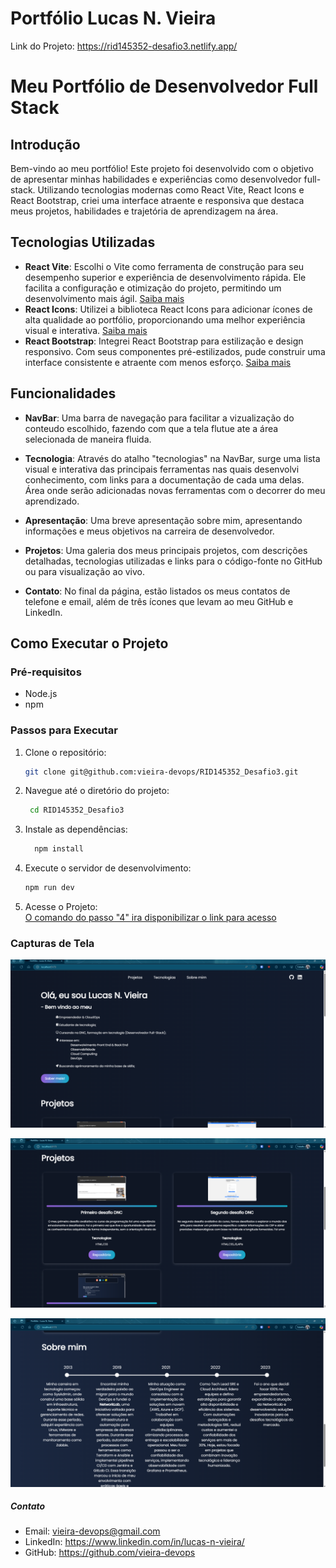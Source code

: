 # Portfólio Lucas N. Vieira

Link do Projeto: https://rid145352-desafio3.netlify.app/

# Meu Portfólio de Desenvolvedor Full Stack

## Introdução

Bem-vindo ao meu portfólio! Este projeto foi desenvolvido com o objetivo de apresentar minhas habilidades e experiências como desenvolvedor full-stack. Utilizando tecnologias modernas como React Vite, React Icons e React Bootstrap, criei uma interface atraente e responsiva que destaca meus projetos, habilidades e trajetória de aprendizagem na área.

## Tecnologias Utilizadas

- **React Vite**: Escolhi o Vite como ferramenta de construção para seu desempenho superior e experiência de desenvolvimento rápida. Ele facilita a configuração e otimização do projeto, permitindo um desenvolvimento mais ágil.
    [Saiba mais](https://pt.vitejs.dev/guide/)
- **React Icons**: Utilizei a biblioteca React Icons para adicionar ícones de alta qualidade ao portfólio, proporcionando uma melhor experiência visual e interativa.
    [Saiba mais](https://react-icons.github.io/react-icons/)
- **React Bootstrap**: Integrei React Bootstrap para estilização e design responsivo. Com seus componentes pré-estilizados, pude construir uma interface consistente e atraente com menos esforço.
    [Saiba mais](https://react-bootstrap.netlify.app/docs/getting-started/introduction)

## Funcionalidades

- **NavBar**: Uma barra de navegação para facilitar a vizualização do conteudo escolhido, fazendo com que a tela flutue ate a área          selecionada de maneira fluida.

- **Tecnologia**: Através do atalho "tecnologias" na NavBar, surge uma lista visual e interativa das principais ferramentas nas quais desenvolvi conhecimento, com links para a documentação de cada uma delas. Área onde serão adicionadas novas ferramentas com o decorrer do meu aprendizado.

- **Apresentação**: Uma breve apresentação sobre mim, apresentando informações e meus objetivos na carreira de desenvolvedor.

- **Projetos**: Uma galeria dos meus principais projetos, com descrições detalhadas, tecnologias utilizadas e links para o código-fonte no GitHub ou para visualização ao vivo.


- **Contato**: No final da página, estão listados os meus contatos de telefone e email, além de três ícones que levam ao meu GitHub e LinkedIn.

## Como Executar o Projeto

### Pré-requisitos

- Node.js 
- npm 

### Passos para Executar

1. Clone o repositório:
    ```sh
    git clone git@github.com:vieira-devops/RID145352_Desafio3.git

2. Navegue até o diretório do projeto:
    ```sh
     cd RID145352_Desafio3

3. Instale as dependências:
    ```sh
      npm install
4. Execute o servidor de desenvolvimento:
    ```sh
    npm run dev
5. Acesse o Projeto:
    <br>
    [O comando do passo "4" ira disponibilizar o link para acesso](http://localhost:5173/)

### Capturas de Tela

![Print da tela inicial da pagina.](./src/assets/Tela-inicial.png)
    
![Print da tela onde estão apresentados os projetos.](./src/assets/Tela-de-projetos.png)

![Print da tela com a timeline sobre mim e footer.](./src/assets/Tela-Sobre-Mim.png)

##### Contato   

- Email: vieira-devops@gmail.com
- LinkedIn: https://www.linkedin.com/in/lucas-n-vieira/
- GitHub: https://github.com/vieira-devops
